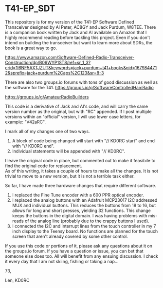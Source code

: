 # T41-EP_SDT
This repository is for my version of the T41-EP Software Defined Transceiver designed by Al Peter, AC8GY and Jack Purdum, W8TEE.
There is a companion book written by Jack and Al available on Amazon that I highly recommend reading before tackling this project.  Even if you don't intend
on building the transceiver but want to learn more about SDRs, the book is a great way to go.

https://www.amazon.com/Software-Defined-Radio-Transceiver-Construction/dp/B09WYP1ST8/ref=sr_1_3?crid=1I6NF5AXTJZUT&keywords=jack+purdum+t41+books&qid=1679844712&sprefix=jack+purdum%2Caps%2C123&sr=8-3

There are also two groups.io forums with tons of good discussion as well as the software for the T41.
https://groups.io/g/SoftwareControlledHamRadio

https://groups.io/g/AmateurRadioBuilders

This code is a derivative of Jack and Al's code, and will carry the same version number as the original, but with "RC" appended.
If I post multiple versions within an "official" version, I will use lower case letters, for example: "V42aRC".

I mark all of my changes one of two ways.
1. A block of code being changed will start with "// KD0RC start" and end with "// KD0RC end".
2. Individual statements will be appended with "// KD0RC".

I leave the original code in place, but commented out to make it feasibile to find the original code for replacement.  
As of this writing, it takes a couple of hours to make all the changes.  It is not trivial to move to a new version, but it is not a terrible task either.

So far, I have made three hardware changes that require different software.
1. I replaced the Fine Tune encoder with a 600 PPR optical encoder.
2. I replaced the analog buttons with an Adafruit MCP23017 I2C addressed MUX and individual buttons.  This reduces the buttons from 18 to 16, but allows for long and short presses, yielding 32 functions.  This change keeps the buttons in the digital domain.  I was having problems with mis-reads of the analog line (probably due to the crappy buttons I used).
3. I connected the I2C and interrupt lines from the touch controller in my 7 inch display to the Teensy board.  No functions are planned for the touch screen that aren't already covered by some other control.

If you use this code or portions of it, please ask any questions about it on the groups.io forum.  If you have a question or issue, you can bet that someone else does too.  All will benefit from any ensuing discussion.  I check it every day that I am not skiing, fishing or taking a nap...

73,

Len, KD0RC
